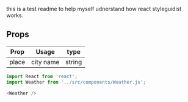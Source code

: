 this is a test readme to help myself udnerstand how react styleguidist works.

## Props
| Prop                          | Usage                         | type      |
|-------------------------------|-------------------------------|-----------|
|place                          |city name                      | string    |


```js
import React from 'react';
import Weather from '../src/components/Weather.js';

<Weather />

```